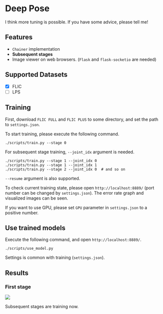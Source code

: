 # Deep Pose #
I think more tuning is possible. If you have some advice, please tell me!

## Features ##
* `Chainer` implementation
* __Subsequent stages__
* Image viewer on web browsers. (`Flask` and `flask-socketio` are needed)

## Supported Datasets ##
- [x] FLIC
- [ ] LPS

## Training ##
First, download `FLIC FULL` and `FLIC PLUS` to some directory, and set the path to `settings.json`.

To start training, please execute the following command.

```
./scripts/train.py --stage 0
```

For subsequent stage training, `--joint_idx` argument is needed.

```
./scripts/train.py --stage 1 --joint_idx 0
./scripts/train.py --stage 1 --joint_idx 1
./scripts/train.py --stage 2 --joint_idx 0  # and so on
```
`--resume` argument is also supported.


To check current training state, please open `http://localhost:8889/` (port number can be changed by `settings.json`).
The error rate graph and visualized images can be seen.

If you want to use GPU, please set `GPU` parameter in `settings.json` to a positive number.


## Use trained models ##
Execute the following command, and open `http://localhost:8889/`.
```
./scripts/use_model.py
```
Settings is common with training (`settings.json`).

## Results ##

### First stage ###
<img src="https://raw.githubusercontent.com/takiyu/DeepPose/master/screenshots/first_stage_result.jpg">

Subsequent stages are training now.
